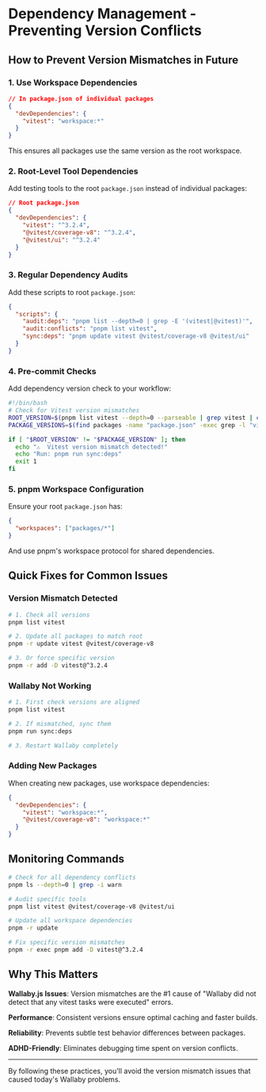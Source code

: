 # Dependency Management - Preventing Version Conflicts

## How to Prevent Version Mismatches in Future

### 1. **Use Workspace Dependencies**

```json
// In package.json of individual packages
{
  "devDependencies": {
    "vitest": "workspace:*"
  }
}
```

This ensures all packages use the same version as the root workspace.

### 2. **Root-Level Tool Dependencies**

Add testing tools to the root `package.json` instead of individual packages:

```json
// Root package.json
{
  "devDependencies": {
    "vitest": "^3.2.4",
    "@vitest/coverage-v8": "^3.2.4",
    "@vitest/ui": "^3.2.4"
  }
}
```

### 3. **Regular Dependency Audits**

Add these scripts to root `package.json`:

```json
{
  "scripts": {
    "audit:deps": "pnpm list --depth=0 | grep -E '(vitest|@vitest)'",
    "audit:conflicts": "pnpm list vitest",
    "sync:deps": "pnpm update vitest @vitest/coverage-v8 @vitest/ui"
  }
}
```

### 4. **Pre-commit Checks**

Add dependency version check to your workflow:

```bash
#!/bin/bash
# Check for Vitest version mismatches
ROOT_VERSION=$(pnpm list vitest --depth=0 --parseable | grep vitest | cut -d@ -f3)
PACKAGE_VERSIONS=$(find packages -name "package.json" -exec grep -l "vitest" {} \; -exec pnpm list vitest --depth=0 {} \;)

if [ "$ROOT_VERSION" != "$PACKAGE_VERSION" ]; then
  echo "⚠️  Vitest version mismatch detected!"
  echo "Run: pnpm run sync:deps"
  exit 1
fi
```

### 5. **pnpm Workspace Configuration**

Ensure your root `package.json` has:

```json
{
  "workspaces": ["packages/*"]
}
```

And use pnpm's workspace protocol for shared dependencies.

## Quick Fixes for Common Issues

### Version Mismatch Detected

```bash
# 1. Check all versions
pnpm list vitest

# 2. Update all packages to match root
pnpm -r update vitest @vitest/coverage-v8

# 3. Or force specific version
pnpm -r add -D vitest@^3.2.4
```

### Wallaby Not Working

```bash
# 1. First check versions are aligned
pnpm list vitest

# 2. If mismatched, sync them
pnpm run sync:deps

# 3. Restart Wallaby completely
```

### Adding New Packages

When creating new packages, use workspace dependencies:

```json
{
  "devDependencies": {
    "vitest": "workspace:*",
    "@vitest/coverage-v8": "workspace:*"
  }
}
```

## Monitoring Commands

```bash
# Check for all dependency conflicts
pnpm ls --depth=0 | grep -i warn

# Audit specific tools
pnpm list vitest @vitest/coverage-v8 @vitest/ui

# Update all workspace dependencies
pnpm -r update

# Fix specific version mismatches
pnpm -r exec pnpm add -D vitest@^3.2.4
```

## Why This Matters

**Wallaby.js Issues**: Version mismatches are the #1 cause of "Wallaby did not
detect that any vitest tasks were executed" errors.

**Performance**: Consistent versions ensure optimal caching and faster builds.

**Reliability**: Prevents subtle test behavior differences between packages.

**ADHD-Friendly**: Eliminates debugging time spent on version conflicts.

---

By following these practices, you'll avoid the version mismatch issues that
caused today's Wallaby problems.
